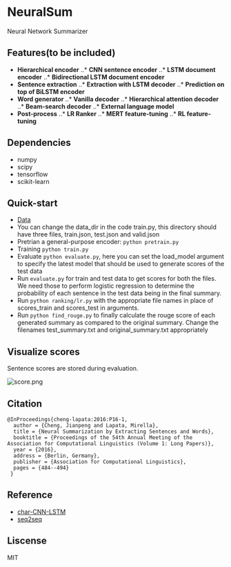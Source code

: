 # NeuralSum
Neural Network Summarizer

## Features(to be included)
* **Hierarchical encoder**
..* **CNN sentence encoder**
..* **LSTM document encoder**
..* **Bidirectional LSTM document encoder**
* **Sentence extraction**
..* **Extraction with LSTM decoder**
..* **Prediction on top of BiLSTM encoder**
* **Word generator**
..* **Vanilla decoder**
..* **Hierarchical attention decoder**
..* **Beam-search decoder**
..* **External language model**
* **Post-process**
..* **LR Ranker**
..* **MERT feature-tuning**
..* **RL feature-tuning**

## Dependencies
* numpy
* scipy
* tensorflow
* scikit-learn

## Quick-start
* [Data](https://docs.google.com/uc?id=0B0Obe9L1qtsnSXZEd0JCenIyejg&export=download)
* You can change the data_dir in the code train.py, this directory should have three files, train.json, test.json and valid.json
* Pretrian a general-purpose encoder: ```python pretrain.py```
* Training ```python train.py```
* Evaluate ```python evaluate.py```, here you can set the load_model argument to specify the latest model that should be used to generate scores of the test data
* Run ```evaluate.py``` for train and test data to get scores for both the files. We need those to perform logistic regression to determine the probability of each sentence in the test data being in the final summary.
* Run ```python ranking/lr.py``` with the appropriate file names in place of scores_train and scores_test in arguments. 
* Run ```python find_rouge.py``` to finally calculate the rouge score of each generated summary as compared to the original summary. Change the filenames test_summary.txt and original_summary.txt appropriately

## Visualize scores
Sentence scores are stored during evaluation.

![score.png](./assets/score.png)


## Citation
```
@InProceedings{cheng-lapata:2016:P16-1, 
  author = {Cheng, Jianpeng and Lapata, Mirella}, 
  title = {Neural Summarization by Extracting Sentences and Words}, 
  booktitle = {Proceedings of the 54th Annual Meeting of the Association for Computational Linguistics (Volume 1: Long Papers)}, 
  year = {2016}, 
  address = {Berlin, Germany}, 
  publisher = {Association for Computational Linguistics}, 
  pages = {484--494} 
 }
```
## Reference
* [char-CNN-LSTM](https://github.com/carpedm20/lstm-char-cnn-tensorflow)
* [seq2seq](https://github.com/tensorflow/models/blob/master/textsum/seq2seq_attention_model.py)

## Liscense
MIT
